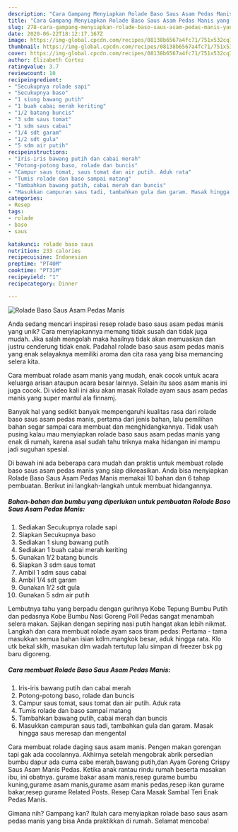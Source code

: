 ```yaml
---
description: "Cara Gampang Menyiapkan Rolade Baso Saus Asam Pedas Manis yang Enak"
title: "Cara Gampang Menyiapkan Rolade Baso Saus Asam Pedas Manis yang Enak"
slug: 278-cara-gampang-menyiapkan-rolade-baso-saus-asam-pedas-manis-yang-enak
date: 2020-06-22T18:12:17.167Z
image: https://img-global.cpcdn.com/recipes/08138b6567a4fc71/751x532cq70/rolade-baso-saus-asam-pedas-manis-foto-resep-utama.jpg
thumbnail: https://img-global.cpcdn.com/recipes/08138b6567a4fc71/751x532cq70/rolade-baso-saus-asam-pedas-manis-foto-resep-utama.jpg
cover: https://img-global.cpcdn.com/recipes/08138b6567a4fc71/751x532cq70/rolade-baso-saus-asam-pedas-manis-foto-resep-utama.jpg
author: Elizabeth Cortez
ratingvalue: 3.7
reviewcount: 10
recipeingredient:
- "Secukupnya rolade sapi"
- "Secukupnya baso"
- "1 siung bawang putih"
- "1 buah cabai merah keriting"
- "1/2 batang buncis"
- "3 sdm saus tomat"
- "1 sdm saus cabai"
- "1/4 sdt garam"
- "1/2 sdt gula"
- "5 sdm air putih"
recipeinstructions:
- "Iris-iris bawang putih dan cabai merah"
- "Potong-potong baso, rolade dan buncis"
- "Campur saus tomat, saus tomat dan air putih. Aduk rata"
- "Tumis rolade dan baso sampai matang"
- "Tambahkan bawang putih, cabai merah dan buncis"
- "Masukkan campuran saus tadi, tambahkan gula dan garam. Masak hingga saus meresap dan mengental"
categories:
- Resep
tags:
- rolade
- baso
- saus

katakunci: rolade baso saus 
nutrition: 233 calories
recipecuisine: Indonesian
preptime: "PT40M"
cooktime: "PT31M"
recipeyield: "1"
recipecategory: Dinner

---
```



![Rolade Baso Saus Asam Pedas Manis](https://img-global.cpcdn.com/recipes/08138b6567a4fc71/751x532cq70/rolade-baso-saus-asam-pedas-manis-foto-resep-utama.jpg)

Anda sedang mencari inspirasi resep rolade baso saus asam pedas manis yang unik? Cara menyiapkannya memang tidak susah dan tidak juga mudah. Jika salah mengolah maka hasilnya tidak akan memuaskan dan justru cenderung tidak enak. Padahal rolade baso saus asam pedas manis yang enak selayaknya memiliki aroma dan cita rasa yang bisa memancing selera kita.

Cara membuat rolade asam manis yang mudah, enak cocok untuk acara keluarga arisan ataupun acara besar lainnya. Selain itu saos asam manis ini juga cocok. Di video kali ini aku akan masak Rolade ayam saus asam pedas manis yang super mantul ala finnamj.

Banyak hal yang sedikit banyak mempengaruhi kualitas rasa dari rolade baso saus asam pedas manis, pertama dari jenis bahan, lalu pemilihan bahan segar sampai cara membuat dan menghidangkannya. Tidak usah pusing kalau mau menyiapkan rolade baso saus asam pedas manis yang enak di rumah, karena asal sudah tahu triknya maka hidangan ini mampu jadi suguhan spesial.


Di bawah ini ada beberapa cara mudah dan praktis untuk membuat rolade baso saus asam pedas manis yang siap dikreasikan. Anda bisa menyiapkan Rolade Baso Saus Asam Pedas Manis memakai 10 bahan dan 6 tahap pembuatan. Berikut ini langkah-langkah untuk membuat hidangannya.

<!--inarticleads1-->

##### Bahan-bahan dan bumbu yang diperlukan untuk pembuatan Rolade Baso Saus Asam Pedas Manis:

1. Sediakan Secukupnya rolade sapi
1. Siapkan Secukupnya baso
1. Sediakan 1 siung bawang putih
1. Sediakan 1 buah cabai merah keriting
1. Gunakan 1/2 batang buncis
1. Siapkan 3 sdm saus tomat
1. Ambil 1 sdm saus cabai
1. Ambil 1/4 sdt garam
1. Gunakan 1/2 sdt gula
1. Gunakan 5 sdm air putih


Lembutnya tahu yang berpadu dengan gurihnya Kobe Tepung Bumbu Putih dan pedasnya Kobe Bumbu Nasi Goreng Poll Pedas sangat menambah selera makan. Sajikan dengan sepiring nasi putih hangat akan lebih nikmat. Langkah dan cara membuat rolade ayam saos tiram pedas: Pertama - tama masukkan semua bahan isian kdlm.mangkok besar, aduk hingga rata. Klo utk bekal sklh, masukan dlm wadah tertutup lalu simpan di freezer bsk pg baru digoreng. 

<!--inarticleads2-->

##### Cara membuat Rolade Baso Saus Asam Pedas Manis:

1. Iris-iris bawang putih dan cabai merah
1. Potong-potong baso, rolade dan buncis
1. Campur saus tomat, saus tomat dan air putih. Aduk rata
1. Tumis rolade dan baso sampai matang
1. Tambahkan bawang putih, cabai merah dan buncis
1. Masukkan campuran saus tadi, tambahkan gula dan garam. Masak hingga saus meresap dan mengental


Cara membuat rolade daging saus asam manis. Pengen makan gorengan tapi gak ada cocolannya. Akhirnya setelah mengobrak abrik persedian bumbu dapur ada cuma cabe merah,bawang putih,dan Ayam Goreng Crispy Saus Asam Manis Pedas. Ketika anak rantau rindu rumah beserta masakan ibu, ini obatnya. gurame bakar asam manis,resep gurame bumbu kuning,gurame asam manis,gurame asam manis pedas,resep ikan gurame bakar,resep gurame Related Posts. Resep Cara Masak Sambal Teri Enak Pedas Manis. 

Gimana nih? Gampang kan? Itulah cara menyiapkan rolade baso saus asam pedas manis yang bisa Anda praktikkan di rumah. Selamat mencoba!
